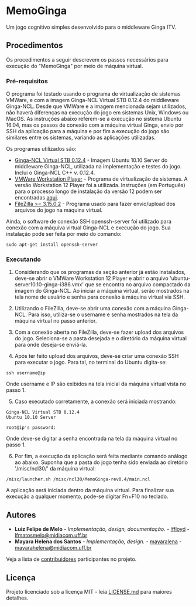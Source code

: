 # MemoGinga
Um jogo cognitivo simples desenvolvido para o middleware Ginga ITV.

## Procedimentos

Os procedimentos a seguir descrevem os passos necessários para execução do "MemoGinga" por meio de máquina virtual.

### Pré-requisitos

O programa foi testado usando o programa de virtualização de sistemas VMWare, e com a imagem Ginga-NCL Virtual STB 0.12.4 do middleware Ginga-NCL. Desde que VMWare e a imagem mencionada sejam utilizados, não haverá diferenças na execução do jogo em sistemas Unix, Windows ou MacOS. As instruções abaixo referem-se à execução no sistema Ubuntu 16.04, mas os passos de conexão com a máquina virtual Ginga, envio por SSH da aplicação para a máquina e por fim a execução do jogo são similares entre os sistemas, variando as aplicações utilizadas.

Os programas utilizados são:

* [Ginga-NCL Virtual STB 0.12.4](http://www.gingancl.org.br/sites/gingancl.org.br/files/ferramentas/ubuntu-server10.10-ginga-v.0.12.4-i386.zip) - Imagem Ubuntu 10.10 Server do middleware Ginga-NCL, utilizada na implementação e testes do jogo. Inclui o Ginga-NCL C++ v. 0.12.4.
* [VMWare Workstation Player](https://www.vmware.com/br/products/workstation-player/workstation-player-evaluation.html) - Programa de virtualização de sistemas. A versão Workstation 12 Player foi a utilizada. Instruções (em Português) para o processo longo de instalação da versão 12 podem ser encontradas [aqui](https://www.blogopcaolinux.com.br/2016/12/Instalando-o-VMware-Workstation-Player-no-Ubuntu.html).
* [FileZilla >= 3.15.0.2](https://filezilla-project.org/download.php) - Programa usado para fazer envio/upload dos arquivos do jogo na máquina virtual.

Ainda, o software de conexão SSH openssh-server foi utilizado para conexão com a máquiva virtual Ginga-NCL e execução do jogo. Sua instalação pode ser feita por meio do comando:

```
sudo apt-get install openssh-server
```

### Executando

1. Considerando que os programas da seção anterior já estão instalados, deve-se abrir o VMWare Workstation 12 Player e abrir o arquivo 'ubuntu-server10.10-ginga-i386.vmx' que se encontra no arquivo compactado da imagem do Ginga-NCL. Ao iniciar a máquina virtual, serão mostrados na tela nome de usuário e senha para conexão à máquina virtual via SSH.

2. Utilizando o FileZilla, deve-se abrir uma conexão com a máquina Ginga-NCL. Para isso, utiliza-se o username e senha mostrados na tela da máquina virtual no passo anterior.

3. Com a conexão aberta no FileZilla, deve-se fazer upload dos arquivos do jogo. Seleciona-se a pasta desejada e o diretório da máquina virtual para onde deseja-se enviá-la.

4. Após ter feito upload dos arquivos, deve-se criar uma conexão SSH para executar o jogo. Para tal, no terminal do Ubuntu digita-se:

```
ssh username@ip

```

Onde username e IP são exibidos na tela inicial da máquina virtual vista no passo 1.

5. Caso executado corretamente, a conexão será iniciada mostrando:

```
Ginga-NCL Virtual STB 0.12.4
Ubuntu 10.10 Server

root@ip's password: 

```

Onde deve-se digitar a senha encontrada na tela da máquina virtual no passo 1.

6. Por fim, a execução da aplicação será feita mediante comando análogo ao abaixo. Suponha que a pasta do jogo tenha sido enviada ao diretório '/misc/ncl30/' da máquina virtual:

```
/misc/launcher.sh /misc/ncl30/MemoGinga-rev0.4/main.ncl 

```

A aplicação será iniciada dentro da máquina virtual. Para finalizar sua execução a qualquer momento, pode-se digitar Fn+F10 no teclado.

## Autores

* **Luiz Felipe de Melo** - *Implementação, design, documentação.* - [lffloyd](https://github.com/lffloyd) - lfmatosmelo@midiacom.uff.br
* **Mayara Helena dos Santos** - *Implementação, design.* - [mayaralena](https://github.com/mayaralena) - mayarahelena@midiacom.uff.br

Veja a lista de [contribuidores](https://github.com/lffloyd/MemoGinga/contributors) participantes no projeto.

## Licença

Projeto licenciado sob a licença MIT - leia [LICENSE.md](https://github.com/lffloyd/MemoGinga/blob/master/LICENSE) para maiores detalhes.
